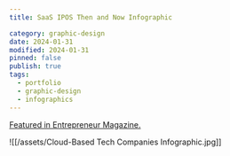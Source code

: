 ```yaml
---
title: SaaS IPOS Then and Now Infographic

category: graphic-design
date: 2024-01-31
modified: 2024-01-31
pinned: false
publish: true
tags:
  - portfolio
  - graphic-design
  - infographics
---
```


[Featured in Entrepreneur Magazine.](https://www.entrepreneur.com/science-technology/cloud-based-tech-companies-are-hot-ipo-candidates/231674)

![[/assets/Cloud-Based Tech Companies Infographic.jpg]]
